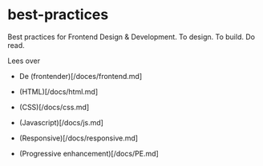 # best-practices
Best practices for Frontend Design &amp; Development. To design. To build. Do read. 

Lees over 
- De (frontender)[/doces/frontend.md]

- (HTML)[/docs/html.md]
- (CSS)[/docs/css.md]
- (Javascript)[/docs/js.md]

- (Responsive)[/docs/responsive.md]
- (Progressive enhancement)[/docs/PE.md]
